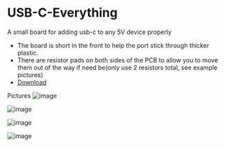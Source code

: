 # USB-C-Everything
A small board for adding usb-c to any 5V device properly

- The board is short in the front to help the port stick through thicker plastic.
- There are resistor pads on both sides of the PCB to allow you to move them out of the way if need be(only use 2 resistors total, see example pictures)
- [Download](https://github.com/pbanj/USB-C-Everything/blob/main/USB-C%20Everything.zip)



Pictures
![image](https://user-images.githubusercontent.com/17306233/209293541-a2a7e75b-6b8b-4ac6-bdfd-49d3a7cbe7b8.png)

![image](https://user-images.githubusercontent.com/17306233/209294151-02ab68af-0e26-4c21-b20d-5ce9a87299b3.png)

![image](https://user-images.githubusercontent.com/17306233/209297996-01a18d60-047c-490a-b9e7-fd4dde0d301e.png)

![image](https://user-images.githubusercontent.com/17306233/209298160-1749b050-4483-4e72-b9ea-2824cd49c184.png)



